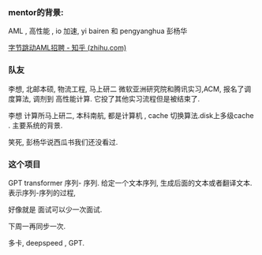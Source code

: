 

### mentor的背景:

AML ,  高性能 , io 加速,  yi bairen 和 pengyanghua 彭杨华

[字节跳动AML招聘 - 知乎 (zhihu.com)](https://zhuanlan.zhihu.com/p/378012050)

### 队友

李想,  北邮本硕,  物流工程,  马上研二 微软亚洲研究院和腾讯实习,ACM,  报名了调度算法,  调剂到 高性能计算.  它投了其他实习流程但是被结束了. 

李想  计算所马上研二,  本科南航, 都是计算机 ,  cache 切换算法.disk上多级cache . 主要系统的背景.    

笑死, 彭杨华说西瓜书我们还没看过.

### 这个项目

GPT   transformer  序列- 序列. 给定一个文本序列, 生成后面的文本或者翻译文本.   表示序列-序列的过程, 



好像就是 面试可以少一次面试.  

下周一再同步一次. 

多卡, deepspeed , GPT. 